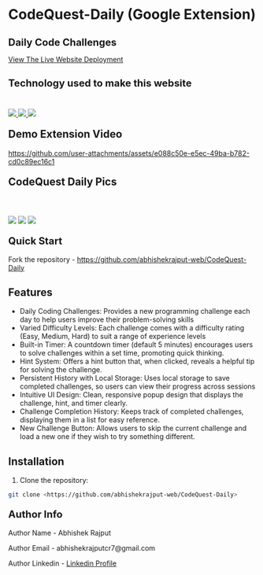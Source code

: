 # CodeQuest-Daily (Google Extension)

<h1 style="font-size:20px">Daily Code Challenges</h1>
<p><a href="https://codequest-daily.netlify.app/">View The Live Website Deployment</a> </p>

<h2 style="font-size:20px">Technology used to make this website</h2>

<div style="margin-top:40px">
             <a href="https://developer.mozilla.org/en-US/docs/Web/JavaScript" target="_blank"> <img src="https://img.icons8.com/color/94/000000/javascript.png"/> </a> 
      <a href="https://www.w3schools.com/html/" target="_blank"> <img src="https://img.icons8.com/color/96/null/html-5--v1.png"/> </a> 
            <a  href="https://www.w3schools.com/css/" target="_blank"><img src="https://img.icons8.com/color/96/null/css3.png"/> </a>
</div>


<h2 style="margin-top:20px"> Demo Extension Video</h2>



https://github.com/user-attachments/assets/e088c50e-e5ec-49ba-b782-cd0c89ec16c1




<h2 style="margin-top:20px"> CodeQuest Daily Pics</h2>

<img style="margin-top:40px" src="https://github.com/user-attachments/assets/82449028-4fb8-4992-bc57-8f37cbf54f2b">
<img style="margin-top:40px" src="https://github.com/user-attachments/assets/48df43d2-4de4-4c92-92b7-0df96c542ca3">
<img style="margin-top:40px" src="https://github.com/user-attachments/assets/b17afede-4ccd-4d7f-99f2-2a2b375e248f">

 
<h2 style="margin-top:20px;font-size:20px">Quick Start</h2>
<p>Fork the repository - <a href="https://github.com/abhishekrajput-web/CodeQuest-Daily.git">https://github.com/abhishekrajput-web/CodeQuest-Daily</a></p>

## Features

- Daily Coding Challenges: Provides a new programming challenge each day to help users improve their problem-solving skills
- Varied Difficulty Levels: Each challenge comes with a difficulty rating (Easy, Medium, Hard) to suit a range of experience levels
- Built-in Timer: A countdown timer (default 5 minutes) encourages users to solve challenges within a set time, promoting quick thinking.
- Hint System: Offers a hint button that, when clicked, reveals a helpful tip for solving the challenge.
- Persistent History with Local Storage: Uses local storage to save completed challenges, so users can view their progress across sessions
- Intuitive UI Design: Clean, responsive popup design that displays the challenge, hint, and timer clearly.
- Challenge Completion History: Keeps track of completed challenges, displaying them in a list for easy reference.
- New Challenge Button: Allows users to skip the current challenge and load a new one if they wish to try something different.

## Installation

1. Clone the repository:

```bash
git clone <https://github.com/abhishekrajput-web/CodeQuest-Daily>
```
 
<h2 style="margin-top:20px;font-size:20px">Author Info</h2>

<p>Author Name - Abhishek Rajput</p>
<p>Author Email - abhishekrajputcr7@gmail.com</p>
<p>Author Linkedin - <a href="https://linkedin.com/in/abhishek-rajput7/">Linkedin Profile</a></p>
 







